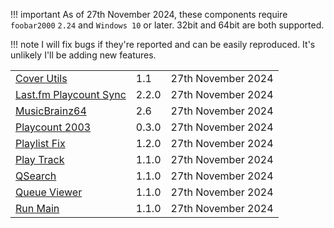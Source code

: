 !!! important
	As of 27th November 2024, these components require `foobar2000` `2.24` and `Windows 10`
	or later. 32bit and 64bit are both supported.

!!! note
	I will fix bugs if they're reported and can be easily
	reproduced. It's unlikely I'll be adding new features.

||||
|:---|:---|:---|
|[Cover Utils](component/cover-utils.md)|1.1|27th November 2024|
|[Last.fm Playcount Sync](component/lastfm-playcount-sync.md)|2.2.0|27th November 2024|
|[MusicBrainz64](component/musicbrainz64.md)|2.6|27th November 2024|
|[Playcount 2003](component/playcount-2003.md)|0.3.0|27th November 2024|
|[Playlist Fix](component/playlist-fix.md)|1.2.0|27th November 2024|
|[Play Track](component/play-track.md)|1.1.0|27th November 2024|
|[QSearch](component/qsearch.md)|1.1.0|27th November 2024|
|[Queue Viewer](component/queue-viewer.md)|1.1.0|27th November 2024|
|[Run Main](component/run-main.md)|1.1.0|27th November 2024|
